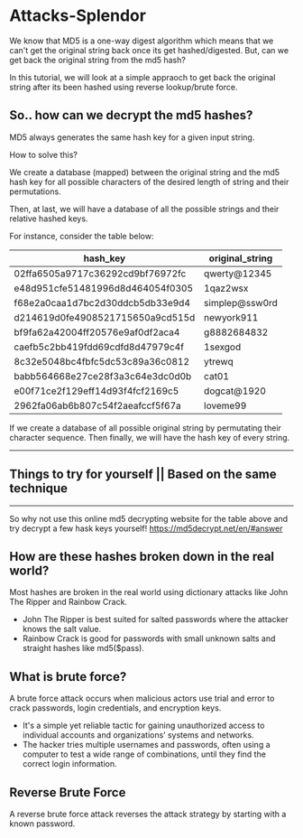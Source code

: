 # Attacks-Splendor

We know that MD5 is a one-way digest algorithm which means that we can't get the original string back once its get hashed/digested. But, can we get back the original string from the md5 hash?

In this tutorial, we will look at a simple appraoch to get back the original string after its been hashed using reverse lookup/brute force. 

## So.. how can we decrypt the md5 hashes?
MD5 always generates the same hash key for a given input string.

How to solve this?

We create a database (mapped) between the original string and the md5 hash key for all possible characters of the desired length of string and their permutations. 

Then, at last, we will have a database of all the possible strings and their relative hashed keys.

For instance, consider the table below:

| hash_key	| original_string|
|-------- | --------------|
| 02ffa6505a9717c36292cd9bf76972fc	| qwerty@12345  |
| e48d951cfe51481996d8d464054f0305  |	1qaz2wsx      |
| f68e2a0caa1d7bc2d30ddcb5db33e9d4	| simplep@ssw0rd|
| d214619d0fe4908521715650a9cd515d	| newyork911    |
| bf9fa62a42004ff20576e9af0df2aca4	| g8882684832   |
| caefb5c2bb419fdd69cdfd8d47979c4f  | 1sexgod       |
| 8c32e5048bc4fbfc5dc53c89a36c0812	| ytrewq        |
| babb564668e27ce28f3a3c64e3dc0d0b	| cat01         |
| e00f71ce2f129eff14d93f4fcf2169c5  | dogcat@1920   |
| 2962fa06ab6b807c54f2aeafccf5f67a	| loveme99      |

If we create a database of all possible original string by permutating their character sequence. Then finally, we will have the hash key of every string. 

****************************************************************************************************************
## Things to try for yourself || Based on the same technique 
****************************************************************************************************************
So why not use this online md5 decrypting website for the table above and  try decrypt a few hask keys yourself! 
https://md5decrypt.net/en/#answer

## How are these hashes broken down in the real world?

Most hashes are broken in the real world using dictionary attacks like John The Ripper and Rainbow Crack.

* John The Ripper is best suited for salted passwords where the attacker knows the salt value.
* Rainbow Crack is good for passwords with small unknown salts and straight hashes like md5($pass).

## What is brute force?

A brute force attack occurs when malicious actors use trial and error to crack passwords, login credentials, and encryption keys.

* It's a simple yet reliable tactic for gaining unauthorized access to individual accounts and organizations’ systems and networks.
* The hacker tries multiple usernames and passwords, often using a computer to test a wide range of combinations, until they find the correct login information.

## Reverse Brute Force

A reverse brute force attack reverses the attack strategy by starting with a known password. 


